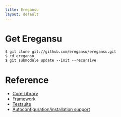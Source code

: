 ```yaml
---
title: Eregansu
layout: default
---
```


# Get Eregansu

<pre><code>$ git clone git://github.com/eregansu/eregansu.git
$ cd eregansu
$ git submodule update --init --recursive</code></pre>

# Reference

* <a href="lib">Core Library</a>
* <a href="framework">Framework</a>
* <a href="testsuite">Testsuite</a>
* <a href="install">Autoconfiguration/installation support</a>
